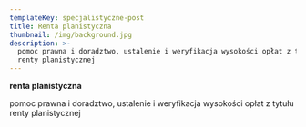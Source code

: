 ```yaml
---
templateKey: specjalistyczne-post
title: Renta planistyczna
thumbnail: /img/background.jpg
description: >-
  pomoc prawna i doradztwo, ustalenie i weryfikacja wysokości opłat z tytułu
  renty planistycznej
---
```

**renta planistyczna**

pomoc prawna i doradztwo, ustalenie i weryfikacja wysokości opłat z tytułu renty planistycznej
